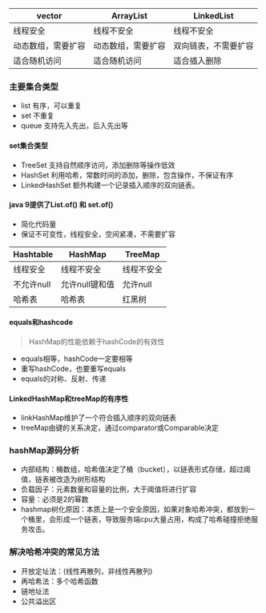 vector  | ArrayList | LinkedList
---|---|---
线程安全 | 线程不安全 | 线程不安全
动态数组，需要扩容 | 动态数组，需要扩容 | 双向链表，不需要扩容
适合随机访问 | 适合随机访问 | 适合插入删除


### 主要集合类型
- list 有序，可以重复
- set 不重复
- queue 支持先入先出，后入先出等


#### set集合类型
- TreeSet 支持自然顺序访问，添加删除等操作低效
- HashSet 利用哈希，常数时间的添加，删除，包含操作，不保证有序
- LinkedHashSet 额外构建一个记录插入顺序的双向链表。


#### java 9提供了List.of() 和 set.of()
- 简化代码量
- 保证不可变性，线程安全，空间紧凑，不需要扩容


Hashtable  | HashMap | TreeMap
---|---|---
线程安全 | 线程不安全 | 线程不安全
不允许null | 允许null键和值 | 允许null
哈希表 | 哈希表 | 红黑树


#### equals和hashcode
> HashMap的性能依赖于hashCode的有效性

- equals相等，hashCode一定要相等
- 重写hashCode，也要重写equals
- equals的对称、反射、传递


#### LinkedHashMap和treeMap的有序性
- linkHashMap维护了一个符合插入顺序的双向链表
- treeMap由键的关系决定，通过comparator或Comparable决定



### hashMap源码分析
- 内部结构：桶数组，哈希值决定了桶（bucket），以链表形式存储，超过阈值，链表被改造为树形结构
- 负载因子：元素数量和容量的比例，大于阈值将进行扩容
- 容量：必须是2的幂数
- hashmap树化原因：本质上是一个安全原因，如果对象哈希冲突，都放到一个桶里，会形成一个链表，导致服务端cpu大量占用，构成了哈希碰撞拒绝服务攻击。


### 解决哈希冲突的常见方法
- 开放定址法：(线性再散列，非线性再散列)
- 再哈希法：多个哈希函数
- 链地址法
- 公共溢出区
















